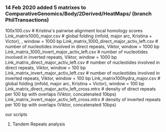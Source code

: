 ### 14 Feb 2020 added 5 matrixes to ComparativeGenomics/Body/2Derived/HeatMaps/ (branch PhilTransactions)

100x100.csv # Kristina's pairwise alignment local homology scores
Link_matrix1000_major.csv # global folding (mfold, major arc, Kristina + Victor), , window = 1000 bp
Link_matrix_1000_direct_major_activ_left.csv # number of nucleotides involved in direct repeats, Viktor, window = 1000 bp
Link_matrix_1000_invert_major_activ_left.csv # number of nucleotides involved in inverted repeats, Viktor, window = 1000 bp
Link_matrix_direct_major_activ_left.csv #  number of nucleotides involved in direct repeats, Viktor, window = 100 bp
Link_matrix_invert_major_activ_left.csv #  number of nucleotides involved in inverted repeats, Viktor, window = 100 bp
Link_matrix100hydra_major.csv           # global folding (mfold, major arc, Kristina + Victor), window = 100 bp
Link_matrix_direct_major_activ_left_cross.mtrx  # density of direct repeats per 100 bp with overlaps (Viktor, concatenated 10bps)
Link_matrix_invert_major_activ_left_cross.mtrx  # density of inverted repeats per 100 bp with overlaps (Viktor, concatenated 10bps)

our scripts

1) Tandem Repeats analysis
